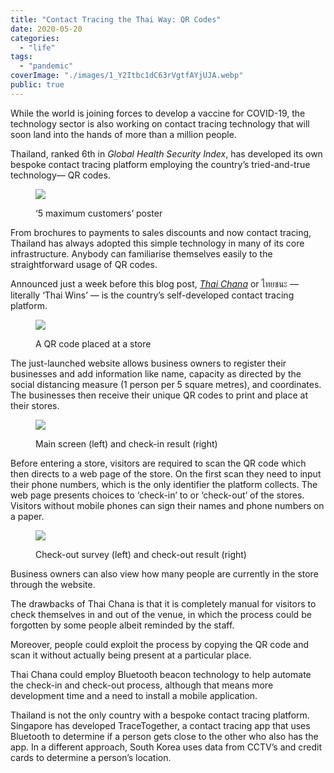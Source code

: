 ```yaml
---
title: "Contact Tracing the Thai Way: QR Codes"
date: 2020-05-20
categories:
  - "life"
tags:
  - "pandemic"
coverImage: "./images/1_Y2Itbc1dC63rVgtfAYjUJA.webp"
public: true
---
```


While the world is joining forces to develop a vaccine for COVID-19, the technology sector is also working on contact tracing technology that will soon land into the hands of more than a million people.

Thailand, ranked 6th in _Global Health Security Index_, has developed its own bespoke contact tracing platform employing the country’s tried-and-true technology— QR codes.

<figure>

![](./images/1_Y2Itbc1dC63rVgtfAYjUJA.webp)
<figcaption>
‘5 maximum customers’ poster
</figcaption>
</figure>

From brochures to payments to sales discounts and now contact tracing, Thailand has always adopted this simple technology in many of its core infrastructure. Anybody can familiarise themselves easily to the straightforward usage of QR codes.

Announced just a week before this blog post, [_Thai Chana_](https://www.xn--b3czh8ayeuf.com/) or ไทยชนะ — literally ‘Thai Wins’ — is the country’s self-developed contact tracing platform.

<figure>

![](./images/1_XnMuWbhMTzSPrhGOGGniHA.webp)
<figcaption>
A QR code placed at a store
</figcaption>
</figure>

The just-launched website allows business owners to register their businesses and add information like name, capacity as directed by the social distancing measure (1 person per 5 square metres), and coordinates. The businesses then receive their unique QR codes to print and place at their stores.

<figure>

![](./images/1_HYioDYw8espZOtP7Mq7eVA.webp)
<figcaption>
Main screen (left) and check-in result (right)
</figcaption>
</figure>

Before entering a store, visitors are required to scan the QR code which then directs to a web page of the store. On the first scan they need to input their phone numbers, which is the only identifier the platform collects. The web page presents choices to ‘check-in’ to or ‘check-out’ of the stores. Visitors without mobile phones can sign their names and phone numbers on a paper.

<figure>

![](./images/1_V1VZ-hhezflmEv_p-yjggA.webp)
<figcaption>
Check-out survey (left) and check-out result (right)
</figcaption>
</figure>

Business owners can also view how many people are currently in the store through the website.

The drawbacks of Thai Chana is that it is completely manual for visitors to check themselves in and out of the venue, in which the process could be forgotten by some people albeit reminded by the staff.

Moreover, people could exploit the process by copying the QR code and scan it without actually being present at a particular place.

Thai Chana could employ Bluetooth beacon technology to help automate the check-in and check-out process, although that means more development time and a need to install a mobile application.

Thailand is not the only country with a bespoke contact tracing platform. Singapore has developed TraceTogether, a contact tracing app that uses Bluetooth to determine if a person gets close to the other who also has the app. In a different approach, South Korea uses data from CCTV’s and credit cards to determine a person’s location.
